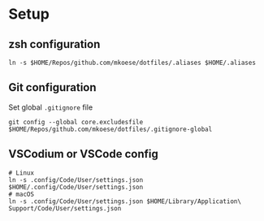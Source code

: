 # Setup

## zsh configuration

```shell
ln -s $HOME/Repos/github.com/mkoese/dotfiles/.aliases $HOME/.aliases
```

## Git configuration

Set global `.gitignore` file

```shell
git config --global core.excludesfile $HOME/Repos/github.com/mkoese/dotfiles/.gitignore-global
```

## VSCodium or VSCode config

```shell
# Linux
ln -s .config/Code/User/settings.json $HOME/.config/Code/User/settings.json
# macOS
ln -s .config/Code/User/settings.json $HOME/Library/Application\ Support/Code/User/settings.json
```
